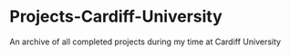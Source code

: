 # Projects-Cardiff-University
An archive of all completed projects during my time at Cardiff University 
